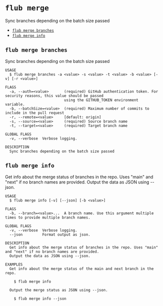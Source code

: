 `flub merge`
============

Sync branches depending on the batch size passed

* [`flub merge branches`](#flub-merge-branches)
* [`flub merge info`](#flub-merge-info)

## `flub merge branches`

Sync branches depending on the batch size passed

```
USAGE
  $ flub merge branches -a <value> -s <value> -t <value> -b <value> [-v] [-r <value>]

FLAGS
  -a, --auth=<value>       (required) GitHub authentication token. For security reasons, this value should be passed
                           using the GITHUB_TOKEN environment variable.
  -b, --batchSize=<value>  (required) Maximum number of commits to include in the pull request
  -r, --remote=<value>     [default: origin]
  -s, --source=<value>     (required) Source branch name
  -t, --target=<value>     (required) Target branch name

GLOBAL FLAGS
  -v, --verbose  Verbose logging.

DESCRIPTION
  Sync branches depending on the batch size passed
```

## `flub merge info`

Get info about the merge status of branches in the repo. Uses "main" and "next" if no branch names are provided. Output the data as JSON using --json.

```
USAGE
  $ flub merge info [-v] [--json] [-b <value>]

FLAGS
  -b, --branch=<value>...  A branch name. Use this argument multiple times to provide multiple branch names.

GLOBAL FLAGS
  -v, --verbose  Verbose logging.
  --json         Format output as json.

DESCRIPTION
  Get info about the merge status of branches in the repo. Uses "main" and "next" if no branch names are provided.
  Output the data as JSON using --json.

EXAMPLES
  Get info about the merge status of the main and next branch in the repo.

    $ flub merge info

  Output the merge status as JSON using --json.

    $ flub merge info --json
```
